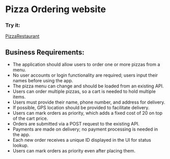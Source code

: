 # Pizza Ordering website
### Try it:
[PizzaRestaurant]()

## Business Requirements:
- The application should allow users to order one or more pizzas from a menu.
- No user accounts or login functionality are required; users input their names before using the app.
- The pizza menu can change and should be loaded from an existing API.
- Users can order multiple pizzas, so a cart is needed to hold multiple items.
- Users must provide their name, phone number, and address for delivery.
- If possible, GPS location should be provided to facilitate delivery.
- Users can mark orders as priority, which adds a fixed cost of 20 on top of the cart price.
- Orders are submitted via a POST request to the existing API.
- Payments are made on delivery; no payment processing is needed in the app.
- Each new order receives a unique ID displayed in the UI for status lookup.
- Users can mark orders as priority even after placing them.
